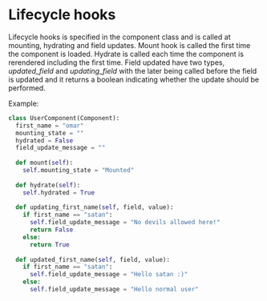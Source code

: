 # Lifecycle hooks

Lifecycle hooks is specified in the component class and is called at mounting, hydrating and field updates. Mount hook is called the first time the component is loaded. Hydrate is called each time the component is rerendered including the first time. Field updated have two types, _updated\_field_ and _updating\_field_ with the later being called before the field is updated and it returns a boolean indicating whether the update should be performed.

Example:

```python
class UserComponent(Component):
  first_name = "omar"
  mounting_state = ""
  hydrated = False
  field_update_message = ""
  
  def mount(self):
    self.mounting_state = "Mounted"
  
  def hydrate(self):
    self.hydrated = True
  
  def updating_first_name(self, field, value):
    if first_name == "satan":
      self.field_update_message = "No devils allowed here!"
      return False
    else:
      return True
    
  def updated_first_name(self, field, value):
    if first_name == "satan":
      self.field_update_message = "Hello satan :)"
    else:
      self.field_update_message = "Hello normal user"
    
```